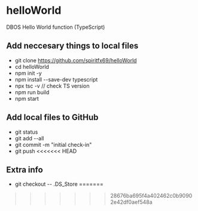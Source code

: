 # helloWorld
DBOS Hello World function (TypeScript)

## Add neccesary things to local files
* git clone https://github.com/spiritfx69/helloWorld
* cd helloWorld
* npm init -y
* npm install --save-dev typescript
* npx tsc -v                                                 // check TS version
* npm run build
* npm start

## Add local files to GitHub
* git status
* git add --all
* git commit -m "initial check-in"
* git push
<<<<<<< HEAD

## Extra info
* git checkout -- .DS_Store
=======
>>>>>>> 28676ba695f4a402462c0b90902e42df0aef548a
